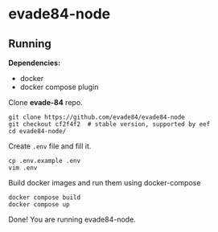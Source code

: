 # evade84-node
## Running
**Dependencies:**
* docker
* docker compose plugin

Clone **evade-84** repo.
```shell
git clone https://github.com/evade84/evade84-node
git checkout cf2f4f2  # stable version, supported by eef
cd evade84-node/
```
Create `.env` file and fill it.
```shell
cp .env.example .env
vim .env
```
Build docker images and run them using docker-compose
```shell
docker compose build
docker compose up
```
Done! You are running evade84-node.
